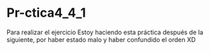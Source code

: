 # Pr-ctica4_4_1
Para realizar el ejercicio
Estoy haciendo esta práctica después de la siguiente, por haber estado malo y haber confundido el orden XD
